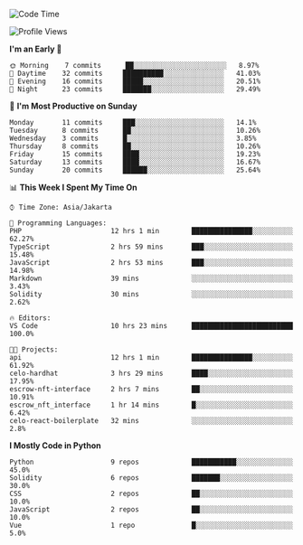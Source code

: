 <!--START_SECTION:waka-->
![Code Time](http://img.shields.io/badge/Code%20Time-1%2C133%20hrs%2022%20mins-blue)

![Profile Views](http://img.shields.io/badge/Profile%20Views-0-blue)

**I'm an Early 🐤** 

```text
🌞 Morning    7 commits      ██░░░░░░░░░░░░░░░░░░░░░░░   8.97% 
🌆 Daytime    32 commits     ██████████░░░░░░░░░░░░░░░   41.03% 
🌃 Evening    16 commits     █████░░░░░░░░░░░░░░░░░░░░   20.51% 
🌙 Night      23 commits     ███████░░░░░░░░░░░░░░░░░░   29.49%

```
📅 **I'm Most Productive on Sunday** 

```text
Monday       11 commits     ███░░░░░░░░░░░░░░░░░░░░░░   14.1% 
Tuesday      8 commits      ██░░░░░░░░░░░░░░░░░░░░░░░   10.26% 
Wednesday    3 commits      █░░░░░░░░░░░░░░░░░░░░░░░░   3.85% 
Thursday     8 commits      ██░░░░░░░░░░░░░░░░░░░░░░░   10.26% 
Friday       15 commits     ████░░░░░░░░░░░░░░░░░░░░░   19.23% 
Saturday     13 commits     ████░░░░░░░░░░░░░░░░░░░░░   16.67% 
Sunday       20 commits     ██████░░░░░░░░░░░░░░░░░░░   25.64%

```


📊 **This Week I Spent My Time On** 

```text
⌚︎ Time Zone: Asia/Jakarta

💬 Programming Languages: 
PHP                      12 hrs 1 min        ███████████████░░░░░░░░░░   62.27% 
TypeScript               2 hrs 59 mins       ███░░░░░░░░░░░░░░░░░░░░░░   15.48% 
JavaScript               2 hrs 53 mins       ███░░░░░░░░░░░░░░░░░░░░░░   14.98% 
Markdown                 39 mins             ░░░░░░░░░░░░░░░░░░░░░░░░░   3.43% 
Solidity                 30 mins             ░░░░░░░░░░░░░░░░░░░░░░░░░   2.62%

🔥 Editors: 
VS Code                  10 hrs 23 mins      █████████████████████████   100.0%

🐱‍💻 Projects: 
api                      12 hrs 1 min        ███████████████░░░░░░░░░░   61.92% 
celo-hardhat             3 hrs 29 mins       ████░░░░░░░░░░░░░░░░░░░░░   17.95% 
escrow-nft-interface     2 hrs 7 mins        ██░░░░░░░░░░░░░░░░░░░░░░░   10.91% 
escrow_nft_interface     1 hr 14 mins        █░░░░░░░░░░░░░░░░░░░░░░░░   6.42% 
celo-react-boilerplate   32 mins             ░░░░░░░░░░░░░░░░░░░░░░░░░   2.8%

```

**I Mostly Code in Python** 

```text
Python                   9 repos             ███████████░░░░░░░░░░░░░░   45.0% 
Solidity                 6 repos             ███████░░░░░░░░░░░░░░░░░░   30.0% 
CSS                      2 repos             ██░░░░░░░░░░░░░░░░░░░░░░░   10.0% 
JavaScript               2 repos             ██░░░░░░░░░░░░░░░░░░░░░░░   10.0% 
Vue                      1 repo              █░░░░░░░░░░░░░░░░░░░░░░░░   5.0%

```



<!--END_SECTION:waka-->
